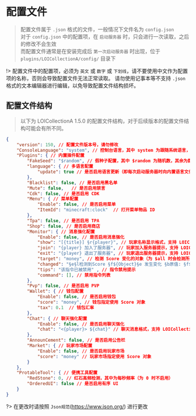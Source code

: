# 配置文件

> 配置文件属于 `.json` 格式的文件，一般情况下文件名为 `config.json`  
> 对于 `config.json` 中的配置项，在 `启动服务器` 时，只会进行一次读取，之后的修改不会生效  
> 而配置文件通常是在安装完成后 `第一次启动服务器` 时出现，位于 `plugins/LOICollectionA/config/` 目录下

!> 配置文件中的配置项，必须为 `英文` 或 `数字` 或 `下划线`，请不要使用中文作为配置项的名称，否则会导致配置文件无法正常读取。
请勿使用记事本等不支持 `.json` 格式的文本编辑器进行编辑，以免导致配置文件结构损坏。

## 配置文件结构
> 以下为 LOICollectionA 1.5.0 的配置文件结构，对于后续版本的配置文件结构可能会有所不同。
```json
{
    "version": 150, // 配置文件版本号，请勿修改
    "ConsoleLanguage": "system", // 控制台语言，其中 system 为跟随系统语言，zh_CN 为中文
    "Plugins": { // 内置插件配置
        "FakeSeed": "$random", // 假种子配置，其中 $random 为随机数，其余为数字时是固定值（为 0 时不启用）
        "language": { // 多语言配置
            "update": true // 是否启用语言更新（即每次启动服务器时向内置语言文件进行重写）
        },
        "Blacklist": false, // 是否启用黑名单
        "Mute": false,   // 是否启用禁言
        "Cdk": false, // 是否启用 CDK
        "Menu": { // 菜单配置
            "Enable": false, // 是否启用菜单
            "ItemId": "minecraft:clock"  // 打开菜单物品 ID
        },
        "Tpa": false, // 是否启用 TPA
        "Shop": false, // 是否启用商店
        "Monitor": { // 消息强化配置
            "Enable": false, // 是否启用消息强化
            "show": "[{title}] §r{player}", // 玩家名称显示格式，支持 LOICollectionA API 变量
            "join": "{player} 加入了服务器", // 玩家加入服务器提示，支持 LOICollectionA API 变量
            "exit": "{player} 退出了服务器", // 玩家退出服务器提示，支持 LOICollectionA API 变量
            "target": "money", // 检测 Score 变化的对象（为 $all 时会检测所有 Score 的变更）
            "changed": "§e§l检测到Score §f${Object}§e 发生变化 §b原值: §f${OriMoney} §a更改: §f${SetMoney} §e现值: §f${GetMoney}", // Score 变化提示
            "tips": "该指令已被禁用" , // 指令禁用提示
            "command": [], // 禁用指令列表
        },
        "Pvp": false, // 是否启用 PVP
        "Wallet": { // 钱包配置
            "Enable": false, // 是否启用钱包
            "score": "money", // 钱包指定使用 Score 对象
            "tax": 0.1  // 钱包汇率
        },
        "Chat": { // 聊天强化配置
            "Enable": false, // 是否启用聊天强化
            "chat": "<{player}> ${chat}" // 聊天消息格式，支持 LOICollectionA API 变量
        },
        "AnnounCement": false, // 是否启用公告栏
        "Market": { // 玩家市场配置
            "Enable": false, // 是否启用玩家市场
            "score": "money" // 玩家市场指定使用 Score 对象
        }
    },
    "ProtableTool": { // 便携工具配置
        "RedStone": 0, // 红石高频检测，其中为每秒频率（为 0 时不启用）
        "OrderedUI": false // 是否启用有序 UI
    }
}
```

?> 在更改时请按照 `Json规范`(https://www.json.org/) 进行更改